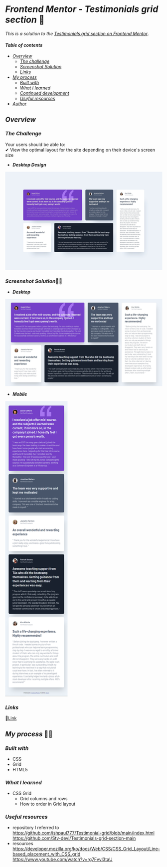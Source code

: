 # _Frontend Mentor - Testimonials grid section_ 🙋‍

_This is a solution to the_ [_Testimonials grid section on Frontend Mentor_](https://www.frontendmentor.io/challenges/testimonials-grid-section-Nnw6J7Un7).

#### _Table of contents_

- [_Overview_](#overview)
  - [_The challenge_](#the-challenge)
  - [_Screenshot Solution_](#screenshot-solution)
  - [_Links_](#links)
- [_My process_](#my-process)
  - [_Built with_](#built-with)
  - [_What I learned_](#what-i-learned)
  - [_Continued development_](#continued-development)
  - [_Useful resources_](#useful-resources)
- [_Author_](#author)

## _Overview_

### _The Challenge_

Your users should be able to: <br>
✔ View the optimal layout for the site depending on their device's screen size

- **_Desktop Design_**
<img src="./design/desktop-design.jpg" style="width:800px;"/>
<!-- ![Design preview for the NFT preview card component coding challenge](./design/desktop-preview.jpg) -->

### *Screenshot Solution*🙋‍♀️

- **_Desktop_**
<img src="./images/desktop.jpg" style="width:800px;"/>
<!-- ![](./design/0123.png) -->

- **_Mobile_**
<img src="./images/mobile-screenshot.png" style="width:200px;"/>
<!-- ![](./design/00p2.png) -->

### _Links_

📎[Link](https://sookm.github.io/frontendmentor-chanllenges/testimonials-grid-section-main/)

## _My process_ 🙋‍♀️

### _Built with_

- CSS
- Grid
- HTML5

### _What I learned_
- CSS Grid
  - Grid columns and rows 
  - How to order in Grid layout 

### _Useful resources_ 
- repository I referred to <br>
https://github.com/ishpaul777/Testimonial-grid/blob/main/index.html
https://github.com/Stv-devl/Testimonials-grid-section-main
- resources <br>
https://developer.mozilla.org/ko/docs/Web/CSS/CSS_Grid_Layout/Line-based_placement_with_CSS_grid <br>
https://www.youtube.com/watch?v=rg7Fvvl3taU

